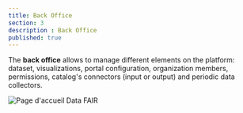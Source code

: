 ```yaml
---
title: Back Office
section: 3
description : Back Office
published: true
---
```


The **back office** allows to manage different elements on the platform: dataset, visualizations, portal configuration, organization members, permissions, catalog's connectors (input or output) and periodic data collectors.


![Page d'accueil Data FAIR](./images/functional-presentation/back-office.jpg)
